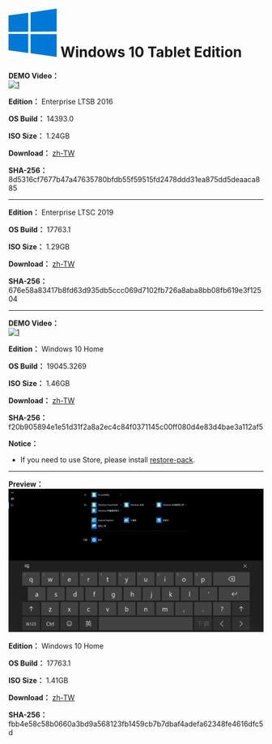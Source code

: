 # <img src="/icons/windows-10.svg"> Windows 10 Tablet Edition

**DEMO Video：** <br>
[![1](https://github.com/WhatTheBlock/WindowsSimplify/assets/34786954/5b15dbdb-d063-45e9-98b1-3f73ec48469d)](https://youtu.be/-Lwhq4hIX8k "DEMO Video")

**Edition：** Enterprise LTSB 2016

**OS Build：** 14393.0

**ISO Size：** 1.24GB

**Download：** [zh-TW](https://github.com/WhatTheBlock/WindowsSimplify/releases/download/ltsb.t.230908/LTSB_14393.0_tablet_230908.iso)

**SHA-256：** 8d5316cf7677b47a47635780bfdb55f59515fd2478ddd31ea875dd5deaaca885

----

**Edition：** Enterprise LTSC 2019

**OS Build：** 17763.1

**ISO Size：** 1.29GB

**Download：** [zh-TW](https://github.com/WhatTheBlock/WindowsSimplify/releases/download/ltsc.t.230818/LTSC_17763.1_tablet_230818.iso)

**SHA-256：** 676e58a83417b8fd63d935db5ccc069d7102fb726a8aba8bb08fb619e3f12504

----

**DEMO Video：** <br>
[![1](https://github.com/WhatTheBlock/WindowsSimplify/assets/34786954/6b8b6597-e77d-4371-aa57-7143bb29049c)](https://youtu.be/138yIGLMMJI "DEMO Video")

**Edition：** Windows 10 Home

**OS Build：** 19045.3269

**ISO Size：** 1.46GB

**Download：** [zh-TW](https://github.com/WhatTheBlock/WindowsSimplify/releases/download/iso/19045.3269_tablet_230722.iso)

**SHA-256：** f20b905894e1e51d31f2a8a2ec4c84f0371145c00ff080d4e83d4bae3a112af5

**Notice：**
- If you need to use Store, please install [restore-pack](https://github.com/WhatTheBlock/WindowsSimplify/releases/tag/restore-pack).

----

**Preview：**
![preview](https://github.com/WhatTheBlock/WindowsSimplify/blob/master/preview/17763.1_tablet_230722.png)

**Edition：** Windows 10 Home

**OS Build：** 17763.1

**ISO Size：** 1.41GB

**Download：** [zh-TW](https://github.com/WhatTheBlock/WindowsSimplify/releases/download/iso/17763.1_tablet_230722.iso)

**SHA-256：** fbb4e58c58b0660a3bd9a568123fb1459cb7b7dbaf4adefa62348fe4616dfc5d
